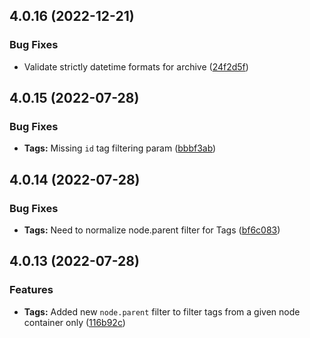 ## 4.0.16 (2022-12-21)


### Bug Fixes

* Validate strictly datetime formats for archive ([24f2d5f](https://github.com/roadiz/AbstractApiTheme/commit/24f2d5f2737d9fda2c95fe19a836c1ccbc906684))

## 4.0.15 (2022-07-28)

### Bug Fixes

* **Tags:** Missing `id` tag filtering param ([bbbf3ab](https://github.com/roadiz/AbstractApiTheme/commit/bbbf3abea09978fae0032b6c610af190ad0fa445))

## 4.0.14 (2022-07-28)

### Bug Fixes

* **Tags:** Need to normalize node.parent filter for Tags ([bf6c083](https://github.com/roadiz/AbstractApiTheme/commit/bf6c0838727b8fdc151ab1cf8614c76597322af8))

## 4.0.13 (2022-07-28)

### Features

* **Tags:** Added new `node.parent` filter to filter tags from a given node container only ([116b92c](https://github.com/roadiz/AbstractApiTheme/commit/116b92c4c97b6f283ad4b68d316e30a72111f30e))

